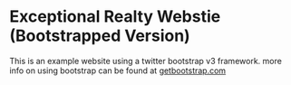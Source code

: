 # Exceptional Realty Webstie (Bootstrapped Version)

This is an example website using a twitter bootstrap v3 framework. more info on using bootstrap can be found at [getbootstrap.com](http://getbootstrap.com)
